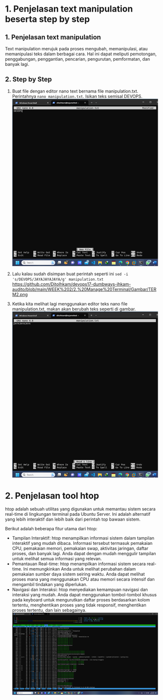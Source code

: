 # 1. Penjelasan text manipulation beserta step by step

## 1. Penjelasan text manipulation

Text manipulation merujuk pada proses mengubah, memanipulasi, atau memanipulasi teks dalam berbagai cara. Hal ini dapat meliputi pemotongan, penggabungan, penggantian, pencarian, pengurutan, pemformatan, dan banyak lagi. 

## 2. Step by Step

1. Buat file dengan editor nano text bernama file manipulation.txt. Perintahnya `nano manipulation.txt`. Isikan teks semisal DEVOPS.
![alt text](https://github.com/DitoIhkam/devops17-dumbways-ihkam-audito/blob/main/WEEK%202/2.%20Manage%20Terminal/Gambar/TERM1.png?raw=true)

2. Lalu kalau sudah disimpan buat perintah seperti ini `sed -i 's/DEVOPS/JAYAJAYAJAYA/g' manipulation.txt`
https://github.com/DitoIhkam/devops17-dumbways-ihkam-audito/blob/main/WEEK%202/2.%20Manage%20Terminal/Gambar/TERM2.png

3. Ketika kita melihat lagi menggunakan editor teks nano file manipulation.txt, makan akan berubah teks seperti di gambar.
![alt text](https://github.com/DitoIhkam/devops17-dumbways-ihkam-audito/blob/main/WEEK%202/2.%20Manage%20Terminal/Gambar/TERM3.png?raw=true)


# 2. Penjelasan tool htop 

htop adalah sebuah utilitas yang digunakan untuk memantau sistem secara real-time di lingkungan terminal pada Ubuntu Server. Ini adalah alternatif yang lebih interaktif dan lebih baik dari perintah top bawaan sistem.

Berikut adalah beberapa fitur utama dari htop:

* Tampilan Interaktif: htop menampilkan informasi sistem dalam tampilan interaktif yang mudah dibaca. Informasi tersebut termasuk pemakaian CPU, pemakaian memori, pemakaian swap, aktivitas jaringan, daftar proses, dan banyak lagi. Anda dapat dengan mudah menggulir tampilan untuk melihat semua informasi yang relevan.
* Pemantauan Real-time: htop menampilkan informasi sistem secara real-time. Ini memungkinkan Anda untuk melihat perubahan dalam pemakaian sumber daya sistem seiring waktu. Anda dapat melihat proses mana yang menggunakan CPU atau memori secara intensif dan mengambil tindakan yang diperlukan.
* Navigasi dan Interaksi: htop menyediakan kemampuan navigasi dan interaksi yang mudah. Anda dapat menggunakan tombol-tombol khusus pada keyboard untuk mengurutkan daftar proses berdasarkan kolom tertentu, menghentikan proses yang tidak responsif, menghentikan proses tertentu, dan lain sebagainya.
![alt text](https://github.com/DitoIhkam/devops17-dumbways-ihkam-audito/blob/main/WEEK%202/2.%20Manage%20Terminal/Gambar/Screenshot%20(249).png?raw=true)
